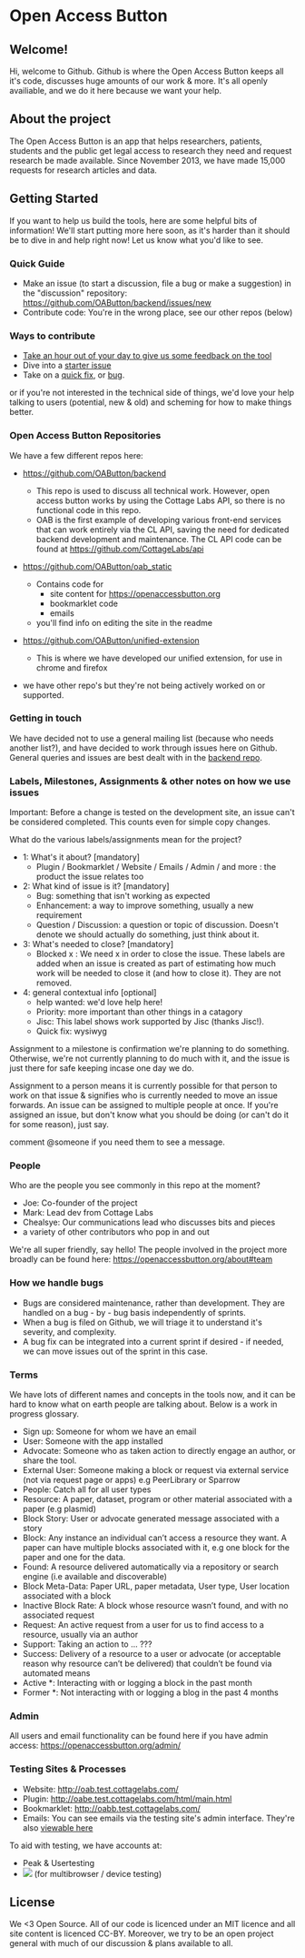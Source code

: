 #  Open Access Button

## Welcome!

Hi, welcome to Github. Github is where the Open Access Button keeps all it's code, discusses huge amounts of our work & more. It's all openly availiable, and we do it here because we want your help.

## About the project

The Open Access Button is an app that helps researchers, patients, students and the public get legal access to research they need and request research be made available. Since November 2013, we have made 15,000 requests for research articles and data.

## Getting Started

If you want to help us build the tools, here are some helpful bits of information! We'll start putting more here soon, as it's harder than it should be to dive in and help right now! Let us know what you'd like to see.

### Quick Guide

* Make an issue (to start a discussion, file a bug or make a suggestion) in the "discussion" repository: https://github.com/OAButton/backend/issues/new
* Contribute code: You're in the wrong place, see our other repos (below)

### Ways to contribute

* [Take an hour out of your day to give us some feedback on the tool](https://docs.google.com/forms/d/e/1FAIpQLSdK3wRKixTVtjn0o8RWvU1MlPPIIKRBsBrHHi6ER_4A3YAmUA/viewform?c=0&w=1&usp=send_form)
* Dive into a [starter issue](https://github.com/OAButton/backend/issues?q=is%3Aopen+is%3Aissue+label%3A%22help+wanted%22)
* Take on a [quick fix](https://github.com/OAButton/backend/issues?q=is%3Aopen+is%3Aissue+label%3A%22Quick+Fix%22), or [bug](https://github.com/OAButton/backend/issues?q=is%3Aopen+is%3Aissue+label%3A%22Quick+Fix%22+label%3Abug).

or if you're not interested in the technical side of things, we'd love your help talking to users (potential, new & old) and scheming for how to make things better.

### Open Access Button Repositories

We have a few different repos here:

* https://github.com/OAButton/backend
    - This repo is used to discuss all technical work. However, open access button works by using the Cottage Labs API, so there is no functional code in this repo.
    - OAB is the first example of developing various front-end services that can work entirely via the CL API, saving the need for dedicated backend development and maintenance. The CL API code can be found at https://github.com/CottageLabs/api
* https://github.com/OAButton/oab_static
    - Contains code for
        - site content for https://openaccessbutton.org
        - bookmarklet code
        - emails
    - you'll find info on editing the site in the readme
* https://github.com/OAButton/unified-extension
    - This is where we have developed our unified extension, for use in chrome and firefox

* we have other repo's but they're not being actively worked on or supported.

### Getting in touch

We have decided not to use a general mailing list (because who needs another list?), and have decided to work through issues here on Github. General queries and issues are best dealt with in the [backend repo](https://github.com/OAButton/backend/issues/new).

### Labels, Milestones, Assignments & other notes on how we use issues

Important: Before a change is tested on the development site, an issue can't be considered completed. This counts even for simple copy changes.

What do the various labels/assignments mean for the project?

* 1: What's it about? [mandatory]
  * Plugin / Bookmarklet / Website / Emails / Admin / and more : the product the issue relates too
* 2: What kind of issue is it? [mandatory]
  * Bug: something that isn't working as expected
  * Enhancement: a way to improve something, usually a new requirement
  * Question / Discussion: a question or topic of discussion. Doesn't denote we should actually do something, just think about it.
* 3: What's needed to close? [mandatory]
  * Blocked x : We need x in order to close the issue. These labels are added when an issue is created as part of estimating how much work will be needed to close it (and how to close it). They are not removed.
* 4: general contextual info [optional]
  * help wanted: we'd love help here!
  * Priority: more important than other things in a catagory
  * Jisc: This label shows work supported by Jisc (thanks Jisc!).
  * Quick fix: wysiwyg

Assignment to a milestone is confirmation we're planning to do something. Otherwise, we're not currently planning to do much with it, and the issue is just there for safe keeping incase one day we do.

Assignment to a person means it is currently possible for that person to work on that issue & signifies who is currently needed to move an issue forwards. An issue can be assigned to multiple people at once. If you're assigned an issue, but don't know what you should be doing (or can't do it for some reason), just say.

comment @someone if you need them to see a message.

### People

Who are the people you see commonly in this repo at the moment?

* Joe: Co-founder of the project
* Mark: Lead dev from Cottage Labs
* Chealsye: Our communications lead who discusses bits and pieces
* a variety of other contributors who pop in and out

We're all super friendly, say hello! The people involved in the project more broadly can be found here: https://openaccessbutton.org/about#team

### How we handle bugs

* Bugs are considered maintenance, rather than development. They are handled on a bug - by - bug basis independently of sprints.
* When a bug is filed on Github, we will triage it to understand it's severity, and complexity.
* A bug fix can be integrated into a current sprint if desired - if needed, we can move issues out of the sprint in this case.

### Terms

We have lots of different names and concepts in the tools now, and it can be hard to know what on earth people are talking about. Below is a work in progress glossary.

* Sign up: Someone for whom we have an email
* User: Someone with the app installed
* Advocate: Someone who as taken action to directly engage an author, or share the tool.
* External User: Someone making a block or request via external service (not via request page or apps) e.g PeerLibrary or Sparrow
* People: Catch all for all user types
* Resource: A paper, dataset, program or other material associated with a paper (e.g plasmid)
* Block Story: User or advocate generated message associated with a story
* Block: Any instance an individual can’t access a resource they want. A paper can have multiple blocks associated with it, e.g one block for the paper and one for the data.
* Found: A resource delivered automatically via a repository or search engine (i.e available and discoverable)
* Block Meta-Data: Paper URL, paper metadata, User type, User location associated with a block
* Inactive Block Rate: A block whose resource wasn’t found, and with no associated request
* Request: An active request from a user for us to find access to a resource, usually via an author
* Support: Taking an action to ... ???
* Success: Delivery of a resource to a user or advocate (or acceptable reason why resource can’t be delivered) that couldn’t be found via automated means
* Active *: Interacting with or logging a block in the past month
* Former *: Not interacting with or logging a blog in the past 4 months

### Admin

All users and email functionality can be found here if you have admin access: https://openaccessbutton.org/admin/

### Testing Sites & Processes

* Website: http://oab.test.cottagelabs.com/
* Plugin: http://oabe.test.cottagelabs.com/html/main.html
* Bookmarklet: http://oabb.test.cottagelabs.com/
* Emails: You can see emails via the testing site's admin interface. They're also [viewable here](https://github.com/OAButton/oab_static/tree/develop/emails)

To aid with testing, we have accounts at:

* Peak & Usertesting
* <a href="https://www.browserstack.com/start"><img src="https://github.com/OAButton/discussion/blob/master/Assets/screen-shot-2017-01-08-at-08-5.png?raw=true"></a> (for multibrowser / device testing)

## License

We <3 Open Source. All of our code is licenced under an MIT licence and all site content is licenced CC-BY. Moreover, we try to be an open project general with much of our discussion & plans available to all.
